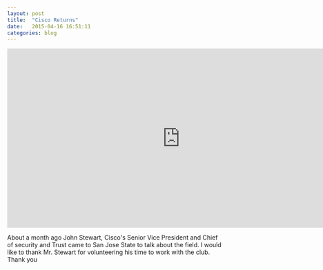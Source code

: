 ```yaml
---
layout: post
title:  "Cisco Returns"
date:   2015-04-16 16:51:11
categories: blog
---
```


<iframe width="800" height="415" src="https://www.youtube.com/embed/exw6w4BiUKg" frameborder="0" allowfullscreen></iframe>

About a month ago John Stewart, Cisco's Senior Vice President and Chief of security and Trust came to San Jose State to talk about the field. I would like to thank Mr. Stewart for volunteering his time to work with the club. Thank you 